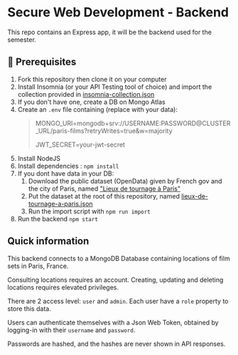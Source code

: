 # Secure Web Development - Backend

This repo contains an Express app, it will be the backend used for the semester.

## 👷 Prerequisites

1. Fork this repository then clone it on your computer
2. Install Insomnia (or your API Testing tool of choice) and import the collection provided in [insomnia-collection.json](insomnia-collection.json)
3. If you don't have one, create a DB on Mongo Atlas
4. Create an `.env` file containing (replace with your data):
   > MONGO_URI=mongodb+srv://USERNAME:PASSWORD@CLUSTER_URL/paris-films?retryWrites=true&w=majority
   >
   > JWT_SECRET=your-jwt-secret
5. Install NodeJS
6. Install dependencies : `npm install`
7. If you dont have data in your DB:
   1. Download the public dataset (OpenData) given by French gov and the city of Paris, named ["Lieux de tournage à Paris"](https://opendata.paris.fr/explore/dataset/lieux-de-tournage-a-paris/information)
   2. Put the dataset at the root of this repository, named [lieux-de-tournage-a-paris.json](films.json)
   3. Run the import script with `npm run import`
8. Run the backend `npm start`

## Quick information

This backend connects to a MongoDB Database containing locations of film sets in Paris, France.

Consulting locations requires an account. Creating, updating and deleting locations requires elevated privileges.

There are 2 access level: `user` and `admin`. Each user have a `role` property to store this data.

Users can authenticate themselves with a Json Web Token, obtained by logging-in with their `username` and `password`.

Passwords are hashed, and the hashes are never shown in API responses.

